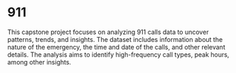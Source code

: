 # 911
This capstone project focuses on analyzing 911 calls data to uncover patterns, trends, and insights. The dataset includes information about the nature of the emergency, the time and date of the calls, and other relevant details. The analysis aims to identify high-frequency call types, peak hours, among other insights.
